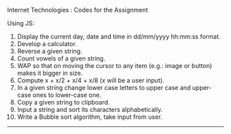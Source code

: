Internet Technologies : Codes for the Assignment

Using JS:
1. Display the current day, date and time in dd/mm/yyyy hh:mm:ss format.
2. Develop a calculator.
3. Reverse a given string.
4. Count vowels of a given string.
5. WAP so that on moving the cursor to any item (e.g.: image or button) makes it bigger in size.
6. Compute x + x/2 + x/4 + x/8 (x will be a user input).
7. In a given string change lower case letters to upper case and upper-case ones to lower-case one.
8. Copy a given string to clipboard.
9. Input a string and sort its characters alphabetically.
10. Write a Bubble sort algorithm, take input from user.

____________________________________________________________________________________________________
